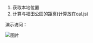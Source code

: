 
1. 获取本地位置
2. 计算与福田公园的距离(计算放在[cal.js](cal.js))

演示访问：

![图片](https://dn-coding-net-production-pp.qbox.me/e26392fd-4c2f-434a-8f88-bb3ad2b6c17b.png) 

